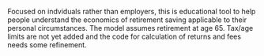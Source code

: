 Focused on indviduals rather than employers, this is educational tool to help people understand the economics of retirement saving applicable to their personal circumstances. The model assumes retirement at age 65. Tax/age limits are not yet added and the code for calculation of returns and fees needs some refinement. 
